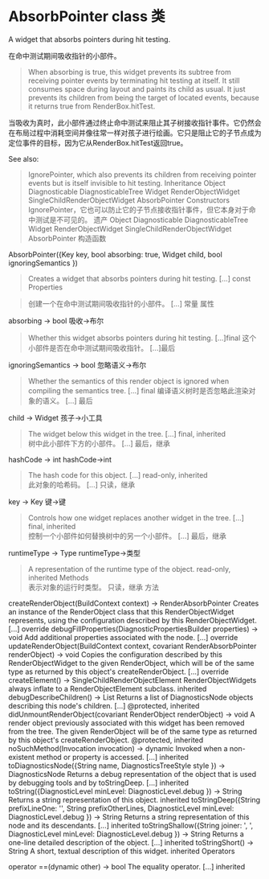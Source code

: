 # AbsorbPointer class 类


A widget that absorbs pointers during hit testing.

在命中测试期间吸收指针的小部件。

>When absorbing is true, this widget prevents its subtree from receiving pointer events by terminating hit testing at itself. It still consumes space during layout and paints its child as usual. It just prevents its children from being the target of located events, because it returns true from RenderBox.hitTest.
>
当吸收为真时，此小部件通过终止命中测试来阻止其子树接收指针事件。它仍然会在布局过程中消耗空间并像往常一样对孩子进行绘画。它只是阻止它的子节点成为定位事件的目标，因为它从RenderBox.hitTest返回true。

See also:

>IgnorePointer, which also prevents its children from receiving pointer events but is itself invisible to hit testing.
Inheritance
Object Diagnosticable DiagnosticableTree Widget RenderObjectWidget SingleChildRenderObjectWidget AbsorbPointer
Constructors<br/>
IgnorePointer，它也可以防止它的子节点接收指针事件，但它本身对于命中测试是不可见的。
遗产
Object Diagnosticable DiagnosticableTree Widget RenderObjectWidget SingleChildRenderObjectWidget AbsorbPointer
构造函数


AbsorbPointer({Key key, bool absorbing: true, Widget child, bool ignoringSemantics })

>Creates a widget that absorbs pointers during hit testing. [...]
const
Properties


>创建一个在命中测试期间吸收指针的小部件。 [...]
常量
属性


absorbing → bool 吸收→布尔
>Whether this widget absorbs pointers during hit testing. [...]final
这个小部件是否在命中测试期间吸收指针。 [...]最后

ignoringSemantics → bool 忽略语义→布尔
>Whether the semantics of this render object is ignored when compiling the semantics tree. [...]
final
>编译语义树时是否忽略此渲染对象的语义。 [...] 最后

child → Widget 孩子→小工具
>The widget below this widget in the tree. [...]
final, inherited<br/>
树中此小部件下方的小部件。 [...]
最后，继承

hashCode → int hashCode→int
>The hash code for this object. [...]
read-only, inherited<br/>
此对象的哈希码。 [...]
只读，继承
 
key → Key 键→键
>Controls how one widget replaces another widget in the tree. [...]
final, inherited <br/>
控制一个小部件如何替换树中的另一个小部件。 [...]
最后，继承

runtimeType → Type runtimeType→类型
>A representation of the runtime type of the object.
read-only, inherited
Methods<br/>
表示对象的运行时类型。
只读，继承
方法


createRenderObject(BuildContext context) → RenderAbsorbPointer
Creates an instance of the RenderObject class that this RenderObjectWidget represents, using the configuration described by this RenderObjectWidget. [...]
override
debugFillProperties(DiagnosticPropertiesBuilder properties) → void
Add additional properties associated with the node. [...]
override
updateRenderObject(BuildContext context, covariant RenderAbsorbPointer renderObject) → void
Copies the configuration described by this RenderObjectWidget to the given RenderObject, which will be of the same type as returned by this object's createRenderObject. [...]
override
createElement() → SingleChildRenderObjectElement
RenderObjectWidgets always inflate to a RenderObjectElement subclass.
inherited
debugDescribeChildren() → List<DiagnosticsNode>
Returns a list of DiagnosticsNode objects describing this node's children. [...]
@protected, inherited
didUnmountRenderObject(covariant RenderObject renderObject) → void
A render object previously associated with this widget has been removed from the tree. The given RenderObject will be of the same type as returned by this object's createRenderObject.
@protected, inherited
noSuchMethod(Invocation invocation) → dynamic
Invoked when a non-existent method or property is accessed. [...]
inherited
toDiagnosticsNode({String name, DiagnosticsTreeStyle style }) → DiagnosticsNode
Returns a debug representation of the object that is used by debugging tools and by toStringDeep. [...]
inherited
toString({DiagnosticLevel minLevel: DiagnosticLevel.debug }) → String
Returns a string representation of this object.
inherited
toStringDeep({String prefixLineOne: '', String prefixOtherLines, DiagnosticLevel minLevel: DiagnosticLevel.debug }) → String
Returns a string representation of this node and its descendants. [...]
inherited
toStringShallow({String joiner: ', ', DiagnosticLevel minLevel: DiagnosticLevel.debug }) → String
Returns a one-line detailed description of the object. [...]
inherited
toStringShort() → String
A short, textual description of this widget.
inherited
Operators

operator ==(dynamic other) → bool
The equality operator. [...]
inherited